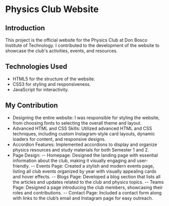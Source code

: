 # Physics Club Website

## Introduction
This project is the official website for the Physics Club at Don Bosco Institute of Technology. I contributed to the development of the website to showcase the club's activities, events, and resources.

## Technologies Used
- HTML5 for the structure of the website.
- CSS3 for styling and responsiveness.
- JavaScript for interactivity.

## My Contribution
- Designing the entire website: I was responsible for styling the website, from choosing fonts to selecting the overall theme and layout.
- Advanced HTML and CSS Skills: Utilized advanced HTML and CSS techniques, including custom Instagram-style card layouts, dynamic loaders for content, and responsive designs.
- Accordion Features: Implemented accordions to display and organize physics resources and study materials for both Semester 1 and 2.
- Page Design:
-- Homepage: Designed the landing page with essential information about the club, making it visually engaging and user-friendly.
-- Events Page: Created a stylish and modern events page, listing all club events organized by year with visually appealing cards and hover effects.
-- Blogs Page: Developed a blog section that lists all the articles and updates related to the club and physics topics.
-- Teams Page: Designed a page introducing the club members, showcasing their roles and contributions.
-- Contact Page: Included a contact form along with links to the club’s email and Instagram page for easy outreach.
